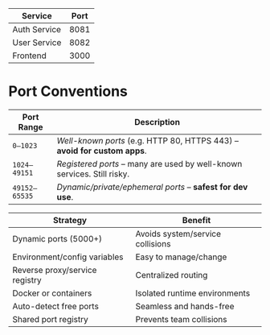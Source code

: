 | Service           | Port  |
|-------------------|-------|
| Auth Service      | 8081  |
| User Service      | 8082  |
| Frontend          | 3000  |


# Port Conventions

| Port Range    | Description                                                               |
| ------------- | ------------------------------------------------------------------------- |
| `0–1023`      | *Well-known ports* (e.g. HTTP 80, HTTPS 443) – **avoid for custom apps**. |
| `1024–49151`  | *Registered ports* – many are used by well-known services. Still risky.   |
| `49152–65535` | *Dynamic/private/ephemeral ports* – **safest for dev use**.               |


| Strategy                       | Benefit                          |
| ------------------------------ | -------------------------------- |
| Dynamic ports (5000+)          | Avoids system/service collisions |
| Environment/config variables   | Easy to manage/change            |
| Reverse proxy/service registry | Centralized routing              |
| Docker or containers           | Isolated runtime environments    |
| Auto-detect free ports         | Seamless and hands-free          |
| Shared port registry           | Prevents team collisions         |



